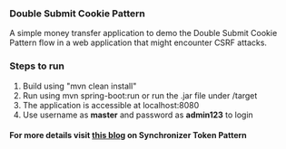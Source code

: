 ### Double Submit Cookie Pattern

A simple money transfer application to demo the Double Submit Cookie Pattern flow in a web application that might encounter CSRF attacks.

### Steps to run

1.  Build using "mvn clean install"
2.  Run using mvn spring-boot:run or run the .jar file under /target
3.  The application is accessible at localhost:8080
4.  Use username as  **master**  and password as  **admin123**  to login

#### For more details visit [this blog](https://medium.com/@m.saranki/double-submit-cookie-pattern-smart-people-always-double-check-their-work-1329f5e57389) on Synchronizer Token Pattern
